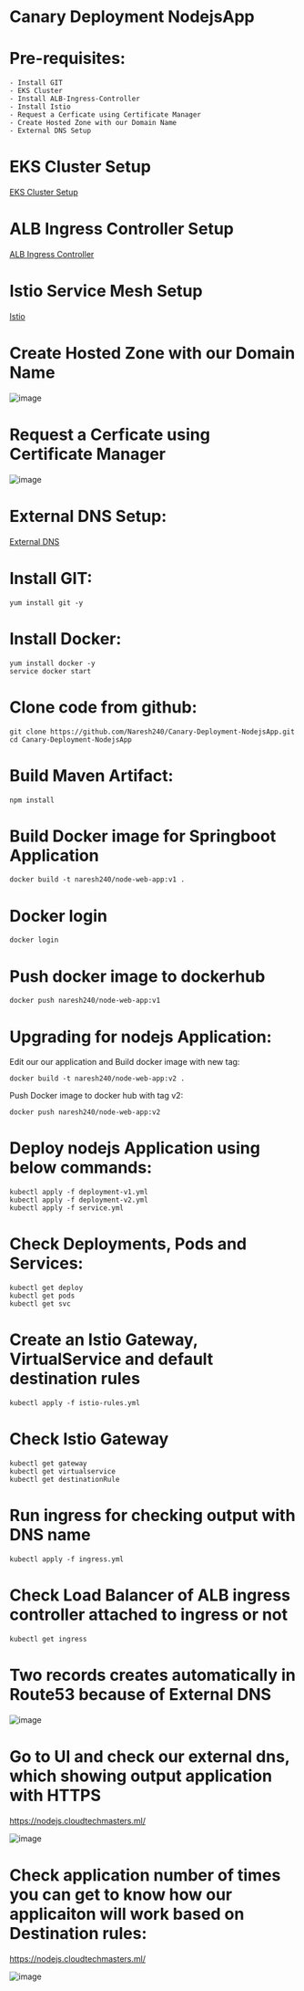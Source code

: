 # Canary Deployment NodejsApp

# Pre-requisites:
    - Install GIT
    - EKS Cluster
    - Install ALB-Ingress-Controller
    - Install Istio
    - Request a Cerficate using Certificate Manager
    - Create Hosted Zone with our Domain Name
    - External DNS Setup
# EKS Cluster Setup
  [EKS Cluster Setup](https://github.com/Naresh240/kubernetes/blob/main/eks-cluster-setup/eks-cluster-with-eksctl/README.md)
# ALB Ingress Controller Setup
  [ALB Ingress Controller](https://github.com/Naresh240/kubernetes/blob/main/ALB-Ingress-Controller-Setup/README.md)
# Istio Service Mesh Setup
  [Istio](https://github.com/Naresh240/Istio-Installation.git)
# Create Hosted Zone with our Domain Name
![image](https://user-images.githubusercontent.com/58024415/94990966-7e2fd380-059d-11eb-8285-a82353f38c1a.png)
# Request a Cerficate using Certificate Manager
![image](https://user-images.githubusercontent.com/58024415/94990930-301ad000-059d-11eb-9c5d-8ee47d494f82.png)
# External DNS Setup:
  [External DNS](https://github.com/Naresh240/External-DNS-Setup-Kubernetes/tree/main)
# Install GIT:
    yum install git -y
# Install Docker:
    yum install docker -y
    service docker start
# Clone code from github:
    git clone https://github.com/Naresh240/Canary-Deployment-NodejsApp.git
    cd Canary-Deployment-NodejsApp
# Build Maven Artifact:
    npm install
# Build Docker image for Springboot Application
    docker build -t naresh240/node-web-app:v1 .
# Docker login
    docker login
# Push docker image to dockerhub
    docker push naresh240/node-web-app:v1
# Upgrading for nodejs Application:
Edit our our application and Build docker image with new tag:
    
    docker build -t naresh240/node-web-app:v2 .

Push Docker image to docker hub with tag v2:

    docker push naresh240/node-web-app:v2
# Deploy nodejs Application using below commands:
    kubectl apply -f deployment-v1.yml
    kubectl apply -f deployment-v2.yml
    kubectl apply -f service.yml
# Check Deployments, Pods and Services:
    kubectl get deploy
    kubectl get pods
    kubectl get svc
# Create an Istio Gateway, VirtualService and default destination rules
    kubectl apply -f istio-rules.yml
# Check Istio Gateway
    kubectl get gateway
    kubectl get virtualservice
    kubectl get destinationRule
# Run ingress for checking output with DNS name
    kubectl apply -f ingress.yml
# Check Load Balancer of ALB ingress controller attached to ingress or not
    kubectl get ingress
# Two records creates automatically in Route53 because of External DNS
![image](https://user-images.githubusercontent.com/68885738/95646444-31408580-0ae6-11eb-84c6-5181a322dd45.png)
# Go to UI and check our external dns, which showing output application with HTTPS
  https://nodejs.cloudtechmasters.ml/
  
![image](https://user-images.githubusercontent.com/58024415/95006082-dc040000-061d-11eb-8fd6-da6c80216c54.png)  
# Check application number of times you can get to know how our applicaiton will work based on Destination rules:
  https://nodejs.cloudtechmasters.ml/
  
![image](https://user-images.githubusercontent.com/58024415/95006177-0a360f80-061f-11eb-9b58-02376f1cd9e4.png)
